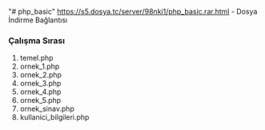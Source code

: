"# php_basic" 
https://s5.dosya.tc/server/98nki1/php_basic.rar.html - Dosya İndirme Bağlantısı
<br>
<h3>Çalışma Sırası</h3>
<ol>
  <li>temel.php</li>
  <li>ornek_1.php</li>
  <li>ornek_2.php</li>
  <li>ornek_3.php</li>
  <li>ornek_4.php</li>
  <li>ornek_5.php</li>
  <li>ornek_sinav.php</li>
  <li>kullanici_bilgileri.php</li>
</ol>
